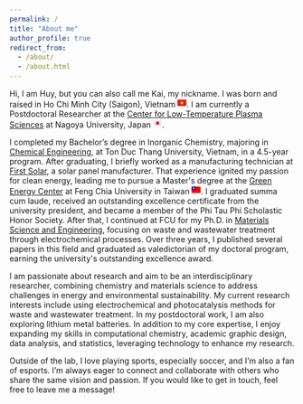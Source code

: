 ```yaml
---
permalink: /
title: "About me"
author_profile: true
redirect_from: 
  - /about/
  - /about.html
---
```


Hi, I am Huy, but you can also call me Kai, my nickname. I was born and raised in Ho Chi Minh City (Saigon), Vietnam ![vnflag](/images/vnflag-16x16.png). I am currently a Postdoctoral Researcher at the [Center for Low-Temperature Plasma Sciences](https://www.plasma.nagoya-u.ac.jp/#) at Nagoya University, Japan ![jpflag](/images/jpflag-16x16.png).

I completed my Bachelor’s degree in Inorganic Chemistry, majoring in [Chemical Engineering](https://fas.tdtu.edu.vn/en), at Ton Duc Thang University, Vietnam, in a 4.5-year program. After graduating, I briefly worked as a manufacturing technician at [First Solar](https://www.firstsolar.com/), a solar panel manufacturer. That experience ignited my passion for clean energy, leading me to pursue a Master's degree at the [Green Energy Center](https://gest.fcu.edu.tw/en/) at Feng Chia University in Taiwan ![twflag](/images/twflag-16x16.png). I graduated summa cum laude, received an outstanding excellence certificate from the university president, and became a member of the Phi Tau Phi Scholastic Honor Society. After that, I continued at FCU for my Ph.D. in [Materials Science and Engineering](https://mse.fcu.edu.tw/en/), focusing on waste and wastewater treatment through electrochemical processes. Over three years, I published several papers in this field and graduated as valedictorian of my doctoral program, earning the university's outstanding excellence award.

I am passionate about research and aim to be an interdisciplinary researcher, combining chemistry and materials science to address challenges in energy and environmental sustainability. My current research interests include using electrochemical and photocatalysis methods for waste and wastewater treatment. In my postdoctoral work, I am also exploring lithium metal batteries. In addition to my core expertise, I enjoy expanding my skills in computational chemistry, academic graphic design, data analysis, and statistics, leveraging technology to enhance my research.

Outside of the lab, I love playing sports, especially soccer, and I’m also a fan of esports. I’m always eager to connect and collaborate with others who share the same vision and passion. If you would like to get in touch, feel free to leave me a message!

